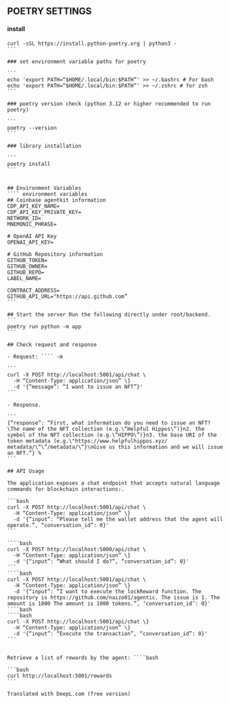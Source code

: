 ## POETRY SETTINGS

#### install

````
curl -sSL https://install.python-poetry.org | python3 -
```

### set environment variable paths for poetry

```
echo 'export PATH=“$HOME/.local/bin:$PATH”' >> ~/.bashrc # For bash
echo 'export PATH=“$HOME/.local/bin:$PATH”' >> ~/.zshrc # for zsh
```

### poetry version check (python 3.12 or higher recommended to run poetry)

```
poetry --version
```

### library installation

```
poetry install
```


## Environment Variables
```` environment variables
## Coinbase agentkit information
CDP_API_KEY_NAME=
CDP_API_KEY_PRIVATE_KEY=
NETWORK_ID=
MNEMONIC_PHRASE=

# OpenAI API Key
OPENAI_API_KEY=

# GitHub Repository information
GITHUB_TOKEN=
GITHUB_OWNER=
GITHUB_REPO=
LABEL_NAME=

CONTRACT_ADDRESS=
GITHUB_API_URL="https://api.github.com”
```

## Start the server Run the following directly under root/backend.
```
poetry run python -m app
```

## Check request and response

- Request: ```` -m

```
curl -X POST http://localhost:5001/api/chat \
  -H “Content-Type: application/json” \}
  -d '{“message”: “I want to issue an NFT”}'
```

- Response.

```
{“response”: “First, what information do you need to issue an NFT? \The name of the NFT collection (e.g.\“Helpful Hippos\”)}n2. the symbol of the NFT collection (e.g.\“HIPPO\”)}n3. the base URI of the token metadata (e.g.\"https://www.helpfulhippos.xyz/ metadata/\“\”/metadata/\“}\nGive us this information and we will issue an NFT.”} %
```

## API Usage

The application exposes a chat endpoint that accepts natural language commands for blockchain interactions:.

```bash
curl -X POST http://localhost:5001/api/chat \
  -H “Content-Type: application/json” \}
  -d '{“input”: “Please tell me the wallet address that the agent will operate.”, “conversation_id”: 0}'
```

````bash
curl -X POST http://localhost:5000/api/chat \
  -H “Content-Type: application/json” \}
  -d '{“input”: “What should I do?”, “conversation_id”: 0}'
```
````bash
curl -X POST http://localhost:5001/api/chat \
  -H “Content-Type: application/json” \}
  -d '{“input”: “I want to execute the lockReward function. The repository is https://github.com/naizo01/agentic. The issue is 1. The amount is 1000 The amount is 1000 tokens.”, ‘conversation_id’: 0}'
````bash
````bash
curl -X POST http://localhost:5001/api/chat \}
  -H “Content-Type: application/json” \}
  -d '{“input”: “Execute the transaction”, “conversation_id”: 0}'
```


Retrieve a list of rewards by the agent: ````bash

```bash
curl http://localhost:5001/rewards 
```

Translated with DeepL.com (free version)